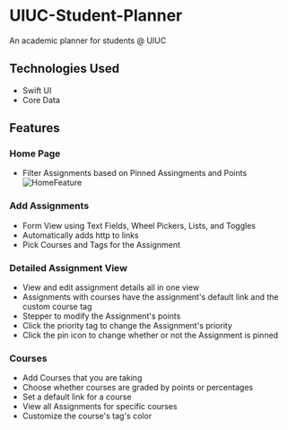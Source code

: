 # UIUC-Student-Planner
An academic planner for students @ UIUC
## Technologies Used
* Swift UI
* Core Data
## Features

### Home Page
* Filter Assignments based on Pinned Assingments and Points
![HomeFeature](https://media.giphy.com/media/N4RrxeywmBJkLEImIu/giphy.gif)

### Add Assignments
* Form View using Text Fields, Wheel Pickers, Lists, and Toggles
* Automatically adds http to links
* Pick Courses and Tags for the Assignment

### Detailed Assignment View
* View and edit assignment details all in one view
* Assignments with courses have the assignment's default link and the custom course tag
* Stepper to modify the Assignment's points
* Click the priority tag to change the Assignment's priority
* Click the pin icon to change whether or not the Assignment is pinned

### Courses 
* Add Courses that you are taking
* Choose whether courses are graded by points or percentages
* Set a default link for a course
* View all Assignments for specific courses
* Customize the course's tag's color
    
        
